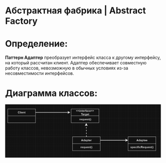 # Абстрактная фабрика | Abstract Factory

# Определение:
**Паттерн Адаптер** преобразует интерфейс класса к другому интерфейсу, на который рассчитан клиент.
Адаптер обеспечивает совместную работу классов, невозможную в обычных условиях из-за несовместимости
интерфейсов.

# Диаграмма классов:

![image](diagram/adapter.PNG )</h2>